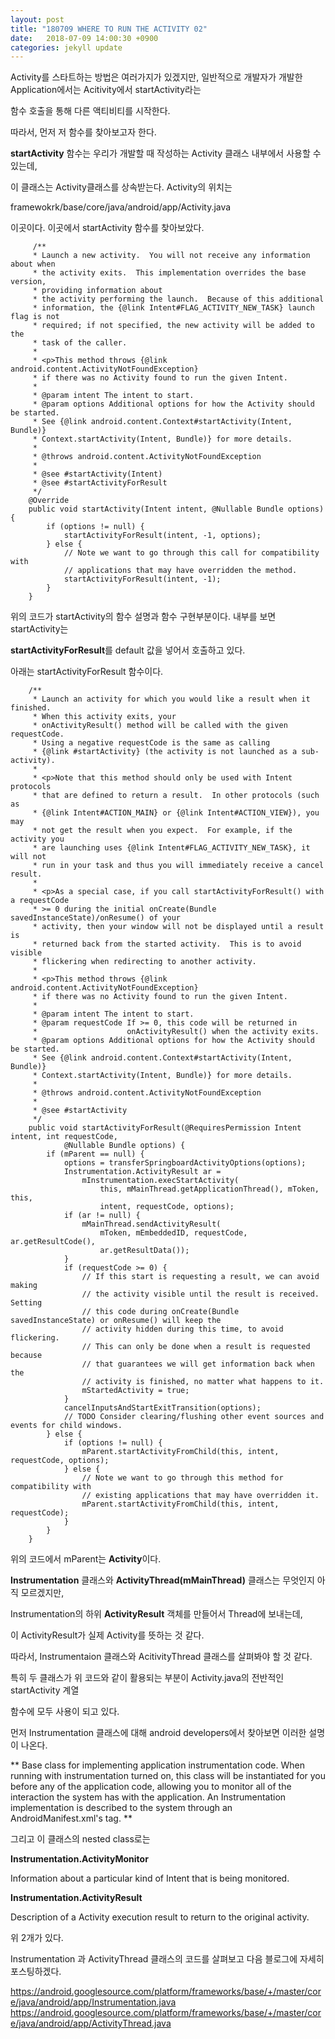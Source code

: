 ```yaml
---
layout: post
title: "180709 WHERE TO RUN THE ACTIVITY 02"
date:   2018-07-09 14:00:30 +0900
categories: jekyll update
---
```


Activity를 스타트하는 방법은 여러가지가 있겠지만, 일반적으로 개발자가 개발한 Application에서는 Acitivity에서 startActivity라는

함수 호출을 통해 다른 액티비티를 시작한다.

따라서, 먼저 저 함수를 찾아보고자 한다.

**startActivity** 함수는 우리가 개발할 때 작성하는 Activity 클래스 내부에서 사용할 수 있는데,

이 클래스는 Activity클래스를 상속받는다. Activity의 위치는 

framewokrk/base/core/java/android/app/Activity.java

이곳이다. 이곳에서 startActivity 함수를 찾아보았다.

```
     /**
     * Launch a new activity.  You will not receive any information about when
     * the activity exits.  This implementation overrides the base version,
     * providing information about
     * the activity performing the launch.  Because of this additional
     * information, the {@link Intent#FLAG_ACTIVITY_NEW_TASK} launch flag is not
     * required; if not specified, the new activity will be added to the
     * task of the caller.
     *
     * <p>This method throws {@link android.content.ActivityNotFoundException}
     * if there was no Activity found to run the given Intent.
     *
     * @param intent The intent to start.
     * @param options Additional options for how the Activity should be started.
     * See {@link android.content.Context#startActivity(Intent, Bundle)}
     * Context.startActivity(Intent, Bundle)} for more details.
     *
     * @throws android.content.ActivityNotFoundException
     *
     * @see #startActivity(Intent)
     * @see #startActivityForResult
     */
    @Override
    public void startActivity(Intent intent, @Nullable Bundle options) {
        if (options != null) {
            startActivityForResult(intent, -1, options);
        } else {
            // Note we want to go through this call for compatibility with
            // applications that may have overridden the method.
            startActivityForResult(intent, -1);
        }
    }
```

위의 코드가 startActivity의 함수 설명과 함수 구현부분이다. 내부를 보면 startActivity는

**startActivityForResult**를 default 값을 넣어서 호출하고 있다.

아래는 startActivityForResult 함수이다.

```
    /**
     * Launch an activity for which you would like a result when it finished.
     * When this activity exits, your
     * onActivityResult() method will be called with the given requestCode.
     * Using a negative requestCode is the same as calling
     * {@link #startActivity} (the activity is not launched as a sub-activity).
     *
     * <p>Note that this method should only be used with Intent protocols
     * that are defined to return a result.  In other protocols (such as
     * {@link Intent#ACTION_MAIN} or {@link Intent#ACTION_VIEW}), you may
     * not get the result when you expect.  For example, if the activity you
     * are launching uses {@link Intent#FLAG_ACTIVITY_NEW_TASK}, it will not
     * run in your task and thus you will immediately receive a cancel result.
     *
     * <p>As a special case, if you call startActivityForResult() with a requestCode
     * >= 0 during the initial onCreate(Bundle savedInstanceState)/onResume() of your
     * activity, then your window will not be displayed until a result is
     * returned back from the started activity.  This is to avoid visible
     * flickering when redirecting to another activity.
     *
     * <p>This method throws {@link android.content.ActivityNotFoundException}
     * if there was no Activity found to run the given Intent.
     *
     * @param intent The intent to start.
     * @param requestCode If >= 0, this code will be returned in
     *                    onActivityResult() when the activity exits.
     * @param options Additional options for how the Activity should be started.
     * See {@link android.content.Context#startActivity(Intent, Bundle)}
     * Context.startActivity(Intent, Bundle)} for more details.
     *
     * @throws android.content.ActivityNotFoundException
     *
     * @see #startActivity
     */
    public void startActivityForResult(@RequiresPermission Intent intent, int requestCode,
            @Nullable Bundle options) {
        if (mParent == null) {
            options = transferSpringboardActivityOptions(options);
            Instrumentation.ActivityResult ar =
                mInstrumentation.execStartActivity(
                    this, mMainThread.getApplicationThread(), mToken, this,
                    intent, requestCode, options);
            if (ar != null) {
                mMainThread.sendActivityResult(
                    mToken, mEmbeddedID, requestCode, ar.getResultCode(),
                    ar.getResultData());
            }
            if (requestCode >= 0) {
                // If this start is requesting a result, we can avoid making
                // the activity visible until the result is received.  Setting
                // this code during onCreate(Bundle savedInstanceState) or onResume() will keep the
                // activity hidden during this time, to avoid flickering.
                // This can only be done when a result is requested because
                // that guarantees we will get information back when the
                // activity is finished, no matter what happens to it.
                mStartedActivity = true;
            }
            cancelInputsAndStartExitTransition(options);
            // TODO Consider clearing/flushing other event sources and events for child windows.
        } else {
            if (options != null) {
                mParent.startActivityFromChild(this, intent, requestCode, options);
            } else {
                // Note we want to go through this method for compatibility with
                // existing applications that may have overridden it.
                mParent.startActivityFromChild(this, intent, requestCode);
            }
        }
    }
```

위의 코드에서 mParent는 **Activity**이다.

**Instrumentation** 클래스와 **ActivityThread(mMainThread)** 클래스는 무엇인지 아직 모르겠지만, 

Instrumentation의 하위 **ActivityResult** 객체를 만들어서 Thread에 보내는데,

이 ActivityResult가 실제 Activity를 뜻하는 것 같다.

따라서, Instrumentaion 클래스와 AcitivityThread 클래스를 살펴봐야 할 것 같다.

특히 두 클래스가 위 코드와 같이 활용되는 부분이 Activity.java의 전반적인 startActivity 계열

함수에 모두 사용이 되고 있다.

먼저 Instrumentation 클래스에 대해 android developers에서 찾아보면 이러한 설명이 나온다.

**
Base class for implementing application instrumentation code. 
When running with instrumentation turned on, 
this class will be instantiated for you before any of the application code, 
allowing you to monitor all of the interaction the system has with the application. 
An Instrumentation implementation is described to the system through an AndroidManifest.xml's <instrumentation> tag.
** 
 
그리고 이 클래스의 nested class로는

**Instrumentation.ActivityMonitor**

Information about a particular kind of Intent that is being monitored. 

**Instrumentation.ActivityResult**

Description of a Activity execution result to return to the original activity.

위 2개가 있다.

Instrumentation 과 ActivityThread 클래스의 코드를 살펴보고 다음 블로그에 자세히 포스팅하겠다.

<https://android.googlesource.com/platform/frameworks/base/+/master/core/java/android/app/Instrumentation.java>
<https://android.googlesource.com/platform/frameworks/base/+/master/core/java/android/app/ActivityThread.java>
